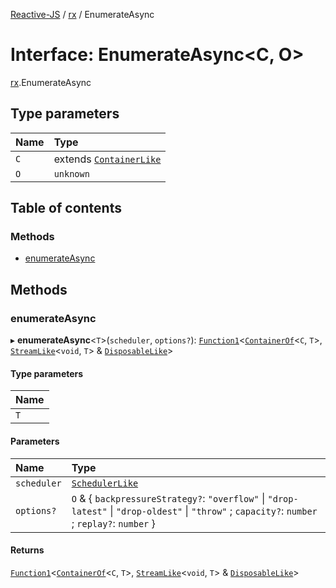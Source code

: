 [Reactive-JS](../README.md) / [rx](../modules/rx.md) / EnumerateAsync

# Interface: EnumerateAsync<C, O\>

[rx](../modules/rx.md).EnumerateAsync

## Type parameters

| Name | Type |
| :------ | :------ |
| `C` | extends [`ContainerLike`](containers.ContainerLike.md) |
| `O` | `unknown` |

## Table of contents

### Methods

- [enumerateAsync](rx.EnumerateAsync.md#enumerateasync)

## Methods

### enumerateAsync

▸ **enumerateAsync**<`T`\>(`scheduler`, `options?`): [`Function1`](../modules/functions.md#function1)<[`ContainerOf`](../modules/containers.md#containerof)<`C`, `T`\>, [`StreamLike`](rx.StreamLike.md)<`void`, `T`\> & [`DisposableLike`](util.DisposableLike.md)\>

#### Type parameters

| Name |
| :------ |
| `T` |

#### Parameters

| Name | Type |
| :------ | :------ |
| `scheduler` | [`SchedulerLike`](scheduling.SchedulerLike.md) |
| `options?` | `O` & { `backpressureStrategy?`: ``"overflow"`` \| ``"drop-latest"`` \| ``"drop-oldest"`` \| ``"throw"`` ; `capacity?`: `number` ; `replay?`: `number`  } |

#### Returns

[`Function1`](../modules/functions.md#function1)<[`ContainerOf`](../modules/containers.md#containerof)<`C`, `T`\>, [`StreamLike`](rx.StreamLike.md)<`void`, `T`\> & [`DisposableLike`](util.DisposableLike.md)\>
